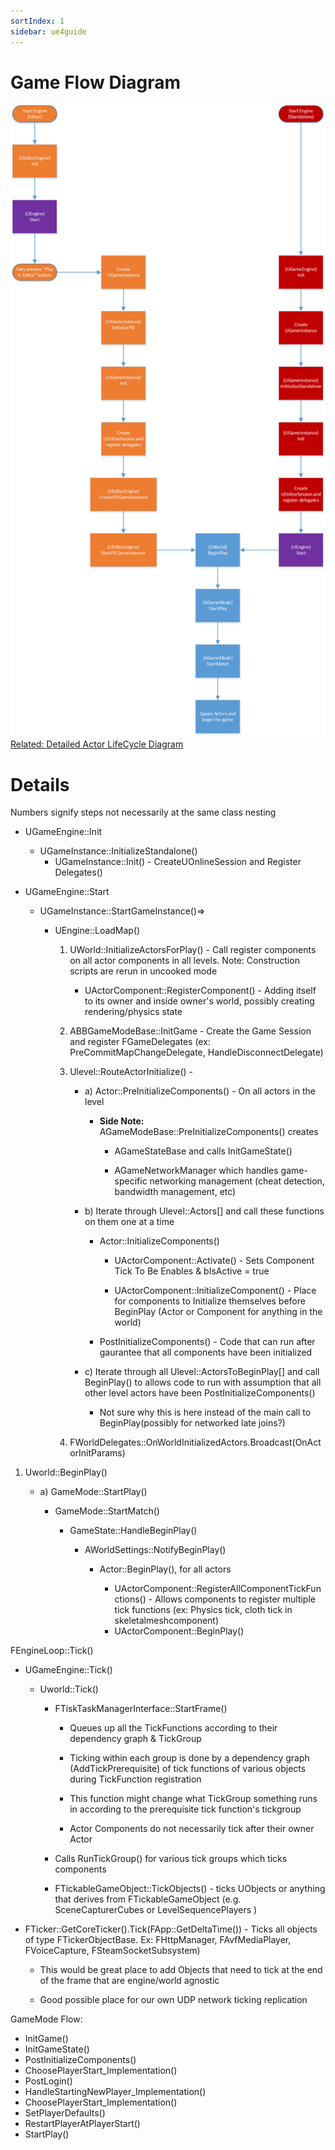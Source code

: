 ```yaml
---
sortIndex: 1
sidebar: ue4guide
---
```


# Game Flow Diagram

![Highlevel GameFlowChart](../../_assets/GameFlowChart.png)
[Related: Detailed Actor LifeCycle Diagram](/ue4guide/gameplay-programming/actor-tick-lifecycle-flow/actor-lifecycle-diagram/)

# Details

Numbers signify steps not necessarily at the same class nesting

- UGameEngine::Init

  - UGameInstance::InitializeStandalone()
    - UGameInstance::Init() - CreateUOnlineSession and Register Delegates()

- UGameEngine::Start

  - UGameInstance::StartGameInstance()=>

    - UEngine::LoadMap()

      1. UWorld::InitializeActorsForPlay() - Call register components on all actor components in all levels. Note: Construction scripts are rerun in uncooked mode

         - UActorComponent::RegisterComponent() - Adding itself to its owner and inside owner's world, possibly creating rendering/physics state

      2. ABBGameModeBase::InitGame - Create the Game Session and register FGameDelegates (ex: PreCommitMapChangeDelegate, HandleDisconnectDelegate)

      3. Ulevel::RouteActorInitialize() -

         - a) Actor::PreInitializeComponents() - On all actors in the level

           - **Side Note:** AGameModeBase::PreInitializeComponents() creates

             - AGameStateBase and calls InitGameState()

             - AGameNetworkManager which handles game-specific networking management (cheat detection, bandwidth management, etc)

         - b) Iterate through Ulevel::Actors\[] and call these functions on them one at a time

           - Actor::InitializeComponents()

             - UActorComponent::Activate() - Sets Component Tick To Be Enables & bIsActive = true

             - UActorComponent::InitializeComponent() - Place for components to Initialize themselves before BeginPlay (Actor or Component for anything in the world)

           - PostInitializeComponents() - Code that can run after gaurantee that all components have been initialized

         - c) Iterate through all Ulevel::ActorsToBeginPlay\[] and call BeginPlay() to allows code to run with assumption that all other level actors have been PostInitializeComponents()

           - Not sure why this is here instead of the main call to BeginPlay(possibly for networked late joins?)

      4. FWorldDelegates::OnWorldInitializedActors.Broadcast(OnActorInitParams)

1. Uworld::BeginPlay()

   - a) GameMode::StartPlay()

     - GameMode::StartMatch()

       - GameState::HandleBeginPlay()

         - AWorldSettings::NotifyBeginPlay()

           - Actor::BeginPlay(), for all actors

             - UActorComponent::RegisterAllComponentTickFunctions() - Allows components to register multiple tick functions (ex: Physics tick, cloth tick in skeletalmeshcomponent)
             - UActorComponent::BeginPlay()

FEngineLoop::Tick()

- UGameEngine::Tick()

  - Uworld::Tick()

    - FTiskTaskManagerInterface::StartFrame()

      - Queues up all the TickFunctions according to their dependency graph & TickGroup

      - Ticking within each group is done by a dependency graph (AddTickPrerequisite) of tick functions of various objects during TickFunction registration

      - This function might change what TickGroup something runs in according to the prerequisite tick function's tickgroup

      - Actor Components do not necessarily tick after their owner Actor

    - Calls RunTickGroup() for various tick groups which ticks components

    - FTickableGameObject::TickObjects() - ticks UObjects or anything that derives from FTickableGameObject (e.g. SceneCapturerCubes or LevelSequencePlayers )


- FTicker::GetCoreTicker().Tick(FApp::GetDeltaTime()) - Ticks all objects of type FTickerObjectBase. Ex: FHttpManager, FAvfMediaPlayer, FVoiceCapture, FSteamSocketSubsystem)

  - This would be great place to add Objects that need to tick at the end of the frame that are engine/world agnostic

  - Good possible place for our own UDP network ticking replication

GameMode Flow:

- InitGame()
- InitGameState()
- PostInitializeComponents()
- ChoosePlayerStart_Implementation()
- PostLogin()
- HandleStartingNewPlayer_Implementation()
- ChoosePlayerStart_Implementation()
- SetPlayerDefaults()
- RestartPlayerAtPlayerStart()
- StartPlay()
